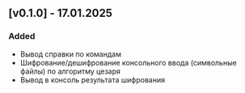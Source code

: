 ## [v0.1.0] - 17.01.2025

### Added

- Вывод справки по командам
- Шифрование/дешифрование консольного ввода (символьные файлы) по алгоритму цезаря
- Вывод в консоль результата шифрования